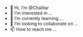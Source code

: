 - 👋 Hi, I’m @Chalitar
- 👀 I’m interested in ...
- 🌱 I’m currently learning ...
- 💞️ I’m looking to collaborate on ...
- 📫 How to reach me ...

<!---
Chalitar/Chalitar is a ✨ special ✨ repository because its `README.md` (this file) appears on your GitHub profile.
You can click the Preview link to take a look at your changes.
--->
